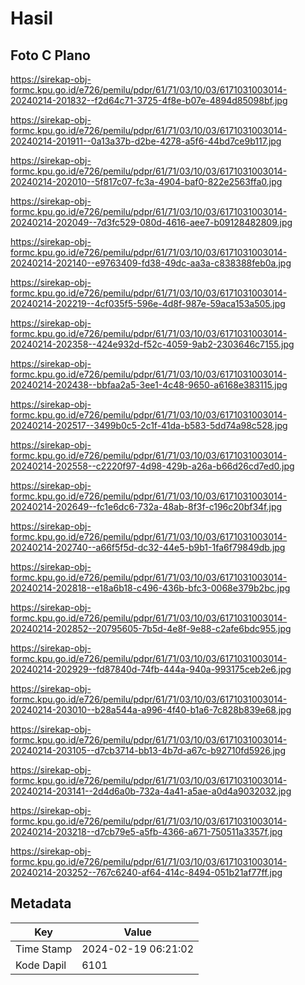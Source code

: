 # Hasil

## Foto C Plano

https://sirekap-obj-formc.kpu.go.id/e726/pemilu/pdpr/61/71/03/10/03/6171031003014-20240214-201832--f2d64c71-3725-4f8e-b07e-4894d85098bf.jpg

https://sirekap-obj-formc.kpu.go.id/e726/pemilu/pdpr/61/71/03/10/03/6171031003014-20240214-201911--0a13a37b-d2be-4278-a5f6-44bd7ce9b117.jpg

https://sirekap-obj-formc.kpu.go.id/e726/pemilu/pdpr/61/71/03/10/03/6171031003014-20240214-202010--5f817c07-fc3a-4904-baf0-822e2563ffa0.jpg

https://sirekap-obj-formc.kpu.go.id/e726/pemilu/pdpr/61/71/03/10/03/6171031003014-20240214-202049--7d3fc529-080d-4616-aee7-b09128482809.jpg

https://sirekap-obj-formc.kpu.go.id/e726/pemilu/pdpr/61/71/03/10/03/6171031003014-20240214-202140--e9763409-fd38-49dc-aa3a-c838388feb0a.jpg

https://sirekap-obj-formc.kpu.go.id/e726/pemilu/pdpr/61/71/03/10/03/6171031003014-20240214-202219--4cf035f5-596e-4d8f-987e-59aca153a505.jpg

https://sirekap-obj-formc.kpu.go.id/e726/pemilu/pdpr/61/71/03/10/03/6171031003014-20240214-202358--424e932d-f52c-4059-9ab2-2303646c7155.jpg

https://sirekap-obj-formc.kpu.go.id/e726/pemilu/pdpr/61/71/03/10/03/6171031003014-20240214-202438--bbfaa2a5-3ee1-4c48-9650-a6168e383115.jpg

https://sirekap-obj-formc.kpu.go.id/e726/pemilu/pdpr/61/71/03/10/03/6171031003014-20240214-202517--3499b0c5-2c1f-41da-b583-5dd74a98c528.jpg

https://sirekap-obj-formc.kpu.go.id/e726/pemilu/pdpr/61/71/03/10/03/6171031003014-20240214-202558--c2220f97-4d98-429b-a26a-b66d26cd7ed0.jpg

https://sirekap-obj-formc.kpu.go.id/e726/pemilu/pdpr/61/71/03/10/03/6171031003014-20240214-202649--fc1e6dc6-732a-48ab-8f3f-c196c20bf34f.jpg

https://sirekap-obj-formc.kpu.go.id/e726/pemilu/pdpr/61/71/03/10/03/6171031003014-20240214-202740--a66f5f5d-dc32-44e5-b9b1-1fa6f79849db.jpg

https://sirekap-obj-formc.kpu.go.id/e726/pemilu/pdpr/61/71/03/10/03/6171031003014-20240214-202818--e18a6b18-c496-436b-bfc3-0068e379b2bc.jpg

https://sirekap-obj-formc.kpu.go.id/e726/pemilu/pdpr/61/71/03/10/03/6171031003014-20240214-202852--20795605-7b5d-4e8f-9e88-c2afe6bdc955.jpg

https://sirekap-obj-formc.kpu.go.id/e726/pemilu/pdpr/61/71/03/10/03/6171031003014-20240214-202929--fd87840d-74fb-444a-940a-993175ceb2e6.jpg

https://sirekap-obj-formc.kpu.go.id/e726/pemilu/pdpr/61/71/03/10/03/6171031003014-20240214-203010--b28a544a-a996-4f40-b1a6-7c828b839e68.jpg

https://sirekap-obj-formc.kpu.go.id/e726/pemilu/pdpr/61/71/03/10/03/6171031003014-20240214-203105--d7cb3714-bb13-4b7d-a67c-b92710fd5926.jpg

https://sirekap-obj-formc.kpu.go.id/e726/pemilu/pdpr/61/71/03/10/03/6171031003014-20240214-203141--2d4d6a0b-732a-4a41-a5ae-a0d4a9032032.jpg

https://sirekap-obj-formc.kpu.go.id/e726/pemilu/pdpr/61/71/03/10/03/6171031003014-20240214-203218--d7cb79e5-a5fb-4366-a671-750511a3357f.jpg

https://sirekap-obj-formc.kpu.go.id/e726/pemilu/pdpr/61/71/03/10/03/6171031003014-20240214-203252--767c6240-af64-414c-8494-051b21af77ff.jpg


## Metadata

| Key        | Value               |
| ---------- | ------------------- |
| Time Stamp | 2024-02-19 06:21:02 |
| Kode Dapil | 6101                |



